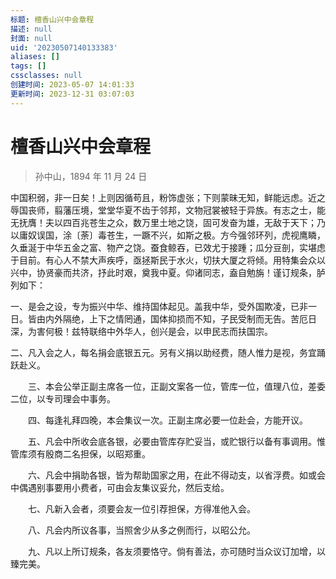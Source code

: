 ```yaml
---
标题: 檀香山兴中会章程
描述: null
封面: null
uid: '20230507140133383'
aliases: []
tags: []
cssclasses: null
创建时间: 2023-05-07 14:01:33
更新时间: 2023-12-31 03:07:03
---
```


# 檀香山兴中会章程

> 孙中山，1894 年 11 月 24 日

中国积弱，非一日矣！上则因循苟且，粉饰虚张；下则蒙昧无知，鲜能远虑。近之辱国丧师，翦藩压境，堂堂华夏不齿于邻邦，文物冠裳被轻于异族。有志之士，能无抚膺！夫以四百兆苍生之众，数万里土地之饶，固可发奋为雄，无敌于天下；乃以庸奴误国，涂〔荼〕毒苍生，一蹶不兴，如斯之极。方今强邻环列，虎视鹰瞵，久垂涎于中华五金之富、物产之饶。蚕食鲸吞，已效尤于接踵；瓜分豆剖，实堪虑于目前。有心人不禁大声疾呼，亟拯斯民于水火，切扶大厦之将倾。用特集会众以兴中，协贤豪而共济，抒此时艰，奠我中夏。仰诸同志，盍自勉旃！谨订规条，胪列如下：

一、是会之设，专为振兴中华、维持国体起见。盖我中华，受外国欺凌，已非一日。皆由内外隔绝，上下之情罔通，国体抑损而不知，子民受制而无告。苦厄日深，为害何极！兹特联络中外华人，创兴是会，以申民志而扶国宗。

二、凡入会之人，每名捐会底银五元。另有义捐以助经费，随人惟力是视，务宜踊跃赴义。

　　三、本会公举正副主席各一位，正副文案各一位，管库一位，值理八位，差委二位，以专司理会中事务。

　　四、每逢礼拜四晚，本会集议一次。正副主席必要一位赴会，方能开议。

　　五、凡会中所收会底各银，必要由管库存贮妥当，或贮银行以备有事调用。惟管库须有殷商二名担保，以昭郑重。

　　六、凡会中捐助各银，皆为帮助国家之用，在此不得动支，以省浮费。如或会中偶遇别事要用小费者，可由会友集议妥允，然后支给。

　　七、凡新入会者，须要会友一位引荐担保，方得准他入会。

　　八、凡会内所议各事，当照舍少从多之例而行，以昭公允。

　　九、凡以上所订规条，各友须要恪守。倘有善法，亦可随时当众议订加增，以臻完美。

